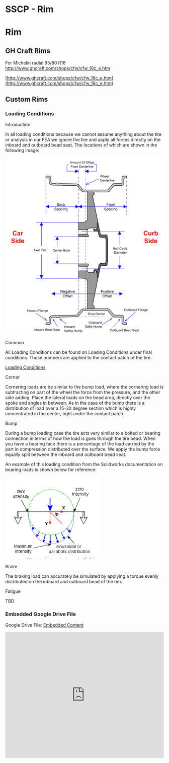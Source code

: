 # SSCP - Rim

# Rim

## GH Craft Rims

[](#h.nwscro8280ve)

For Michelin radial 95/80 R16 http://www.ghcraft.com/shops/cfw/cfw_16c_e.htm

[http://www.ghcraft.com/shops/cfw/cfw_16c_e.htm](http://www.ghcraft.com/shops/cfw/cfw_16c_e.htm)

## Custom Rims

[](#h.h4zx01r5ae0o)

### Loading Conditions

[](#h.45dpp1c8u56m)

Introduction

In all loading conditions because we cannot assume anything about the tire or analysis in our FEA we ignore the tire and apply all forces directly on the inboard and outboard bead seat. The locations of which are shown in the following image: 

![](../../../../../assets/image_a318bd975e.gif)

Common 

All Loading Conditions can be found on Loading Conditions under final conditions. Those numbers are applied to the contact patch of the tire. 

[Loading Conditions](/stanford.edu/testduplicationsscp/home/sscp-2012-2013/mechanical-2012-2013/mechanical-fundamentals/loading-conditions)

Corner

Cornering loads are be similar to the bump load, where the cornering load is subtracting on part of the wheel the force from the pressure, and the other side adding. Place the lateral loads on the bead area, directly over the spoke and angles in between. As in the case of the bump there is a distribution of load over a 15-30 degree section which is highly concentrated in the center, right under the contact patch. 

Bump

During a bump loading case the tire acts very similar to a bolted or bearing connection in terms of how the load is goes through the tire bead. When you have a bearing face there is a percentage of the load carried by the part in compression distributed over the surface. We apply the bump force equally split between the inboard and outboard bead seat.  

An example of this loading condition from the Solidworks documentation on bearing loads is shown below for reference: 

![](../../../../../assets/image_d38feb82ec.png)

Brake

The braking load can accurately be simulated by applying a torque evenly distributed on the inboard and outboard bead of the rim. 

Fatigue 

TBD

[](https://drive.google.com/folderview?id=1-PXgi1dqBohvMEDiJCciiKzdy0QXT1dk)

### Embedded Google Drive File

Google Drive File: [Embedded Content](https://drive.google.com/embeddedfolderview?id=1-PXgi1dqBohvMEDiJCciiKzdy0QXT1dk#list)

<iframe width="100%" height="400" src="https://drive.google.com/embeddedfolderview?id=1-PXgi1dqBohvMEDiJCciiKzdy0QXT1dk#list" frameborder="0"></iframe>

